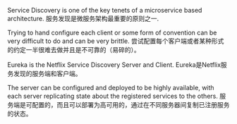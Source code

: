Service Discovery is one of the key tenets of a microservice based architecture.
服务发现是微服务架构最重要的原则之一.

Trying to hand configure each client or some form of convention can be very difficult to do and can be very brittle.
尝试配置每个客户端或者某种形式的约定一半很难去做并且是不可靠的（易碎的）。

Eureka is the Netflix Service Discovery Server and Client.
Eureka是Netflix服务发现的服务端和客户端。

The server can be configured and deployed to be highly available, with each server replicating state about the registered services to the others.
服务端是可配置的，而且可以部署为高可用的，通过在不同服务器间复制已注册服务的状态。
